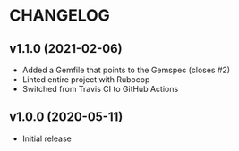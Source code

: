 # CHANGELOG

## v1.1.0 (2021-02-06)

* Added a Gemfile that points to the Gemspec (closes #2)
* Linted entire project with Rubocop
* Switched from Travis CI to GitHub Actions

## v1.0.0 (2020-05-11)

* Initial release
